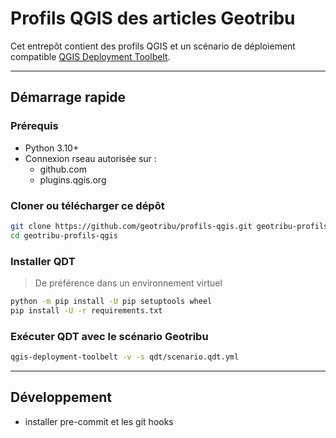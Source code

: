 # Profils QGIS des articles Geotribu

Cet entrepôt contient des profils QGIS et un scénario de déploiement compatible [QGIS Deployment Toolbelt](https://guts.github.io/qgis-deployment-cli/).

----

## Démarrage rapide

### Prérequis

- Python 3.10+
- Connexion rseau autorisée sur :
  - github.com
  - plugins.qgis.org

### Cloner ou télécharger ce dépôt

```sh
git clone https://github.com/geotribu/profils-qgis.git geotribu-profils-qgis
cd geotribu-profils-qgis
```

### Installer QDT

> De préférence dans un environnement virtuel

```sh
python -m pip install -U pip setuptools wheel
pip install -U -r requirements.txt
```

### Exécuter QDT avec le scénario Geotribu

```sh
qgis-deployment-toolbelt -v -s qdt/scenario.qdt.yml 
```

----

## Développement

- installer pre-commit et les git hooks
